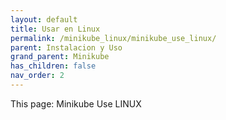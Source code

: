 ```yaml
---
layout: default
title: Usar en Linux
permalink: /minikube_linux/minikube_use_linux/
parent: Instalacion y Uso
grand_parent: Minikube
has_children: false
nav_order: 2
---
```


This page: Minikube Use LINUX 